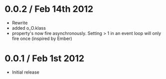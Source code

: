 0.0.2 / Feb 14th 2012
=====================
  
  * Rewrite
  * added o_O.klass
  * property's now fire asynchronously. Setting > 1 in an event loop will only fire once (inspired by Ember)
  
0.0.1 / Feb 1st 2012
====================

  * Initial release